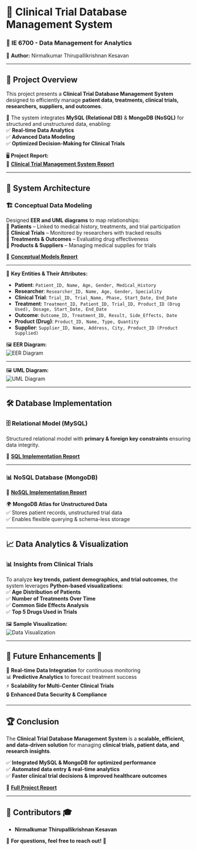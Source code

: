 # 🏥 Clinical Trial Database Management System   

### 📌 **IE 6700 - Data Management for Analytics**  
👥 **Author:** Nirmalkumar Thirupallikrishnan Kesavan

---

## 🌟 Project Overview  
This project presents a **Clinical Trial Database Management System** designed to efficiently manage **patient data, treatments, clinical trials, researchers, suppliers, and outcomes**.  

🔗 The system integrates **MySQL (Relational DB)** & **MongoDB (NoSQL)** for structured and unstructured data, enabling:  
✅ **Real-time Data Analytics**  
✅ **Advanced Data Modeling**  
✅ **Optimized Decision-Making for Clinical Trials**  

🖥️ **Project Report:**  
📄 [**Clinical Trial Management System Report**](https://github.com/NirmalKumar31/Clinical-Trial-Data-Management-System/blob/3b7302cf414f0f8f776bf15b424471ec5569030c/Clinical%20Trail%20Database%20Management%20System/Clinical%20Trial%20Database%20Management%20System-Report.pdf)  

---

## 📂 System Architecture  

### 🏗️ **Conceptual Data Modeling**  
Designed **EER and UML diagrams** to map relationships:  
🔹 **Patients** – Linked to medical history, treatments, and trial participation  
🔹 **Clinical Trials** – Monitored by researchers with tracked results  
🔹 **Treatments & Outcomes** – Evaluating drug effectiveness  
🔹 **Products & Suppliers** – Managing medical supplies for trials  

📄 [**Conceptual Models Report**](YOUR_GITHUB_REPO_LINK/blob/main/Conceptual%20Models%20.pdf)  

---

🔑 **Key Entities & Their Attributes:**  
- **Patient**: `Patient_ID, Name, Age, Gender, Medical_History`  
- **Researcher**: `Researcher_ID, Name, Age, Gender, Speciality`  
- **Clinical Trial**: `Trial_ID, Trial_Name, Phase, Start_Date, End_Date`  
- **Treatment**: `Treatment_ID, Patient_ID, Trial_ID, Product_ID (Drug Used), Dosage, Start_Date, End_Date`  
- **Outcome**: `Outcome_ID, Treatment_ID, Result, Side_Effects, Date`  
- **Product (Drug)**: `Product_ID, Name, Type, Quantity`  
- **Supplier**: `Supplier_ID, Name, Address, City, Product_ID (Product Supplied)`   

🖼️ **EER Diagram:**  
![EER Diagram](https://github.com/NirmalKumar31/Clinical-Trial-Data-Management-System/blob/daba2e10b2083bf654d6522fc06fdcc0727ee081/Clinical%20Trail%20Database%20Management%20System/EER%20MODEL%20-%20drawio.png)

---

🖼️ **UML Diagram:**  
![UML Diagram](https://github.com/NirmalKumar31/Clinical-Trial-Data-Management-System/blob/daba2e10b2083bf654d6522fc06fdcc0727ee081/Clinical%20Trail%20Database%20Management%20System/UML%20DIAGRAM%20-%20drawio.png)

---

## 🛠️ Database Implementation  

### 🗄️ **Relational Model (MySQL)**  
Structured relational model with **primary & foreign key constraints** ensuring data integrity.  

📄 [**SQL Implementation Report**](https://github.com/NirmalKumar31/Clinical-Trial-Data-Management-System/blob/daba2e10b2083bf654d6522fc06fdcc0727ee081/Clinical%20Trail%20Database%20Management%20System/SQL%20Implementation%20.pdf)  

---

### 📊 **NoSQL Database (MongoDB)**  
📄 [**NoSQL Implementation Report**](https://github.com/NirmalKumar31/Clinical-Trial-Data-Management-System/blob/3b7302cf414f0f8f776bf15b424471ec5569030c/Clinical%20Trail%20Database%20Management%20System/NoSQL%20Implementation.pdf)  

🌍 **MongoDB Atlas for Unstructured Data**  
✅ Stores patient records, unstructured trial data  
✅ Enables flexible querying & schema-less storage  

---

## 📈 Data Analytics & Visualization  

### 📊 **Insights from Clinical Trials**  
To analyze **key trends, patient demographics, and trial outcomes**, the system leverages **Python-based visualizations**:  
✅ **Age Distribution of Patients**  
✅ **Number of Treatments Over Time**  
✅ **Common Side Effects Analysis**  
✅ **Top 5 Drugs Used in Trials**  

🖼️ **Sample Visualization:**  
![Data Visualization](https://github.com/NirmalKumar31/Clinical-Trial-Data-Management-System/tree/0bd4750cc3a26c798ce30a72b7e7d7ad64d4eb02/Clinical%20Trail%20Database%20Management%20System/Data%20Visualization)

---

## 🔮 Future Enhancements 🚀  

🚀 **Real-time Data Integration** for continuous monitoring  
📊 **Predictive Analytics** to forecast treatment success  
⚡ **Scalability for Multi-Center Clinical Trials**  
🔒 **Enhanced Data Security & Compliance**  

---

## 🏆 Conclusion  

The **Clinical Trial Database Management System** is a **scalable, efficient, and data-driven solution** for managing **clinical trials, patient data, and research insights**.  

✅ **Integrated MySQL & MongoDB for optimized performance**  
✅ **Automated data entry & real-time analytics**  
✅ **Faster clinical trial decisions & improved healthcare outcomes**  

📄 [**Full Project Report**](https://github.com/NirmalKumar31/Clinical-Trial-Data-Management-System/blob/3b7302cf414f0f8f776bf15b424471ec5569030c/Clinical%20Trail%20Database%20Management%20System/Clinical%20Trial%20Database%20Management%20System-Report.pdf)  

---

## 🤝 Contributors 🎓  
- **Nirmalkumar Thirupallikrishnan Kesavan**  

📩 **For questions, feel free to reach out!** 🚀  

